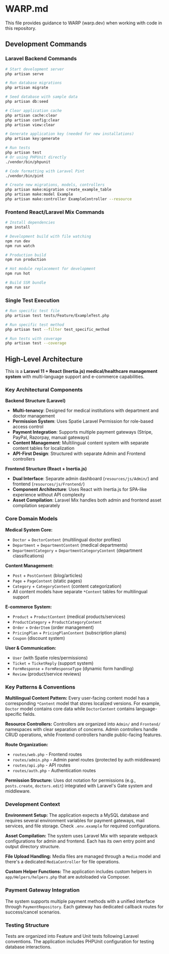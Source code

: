 # WARP.md

This file provides guidance to WARP (warp.dev) when working with code in this repository.

## Development Commands

### Laravel Backend Commands
```bash
# Start development server
php artisan serve

# Run database migrations
php artisan migrate

# Seed database with sample data
php artisan db:seed

# Clear application cache
php artisan cache:clear
php artisan config:clear
php artisan view:clear

# Generate application key (needed for new installations)
php artisan key:generate

# Run tests
php artisan test
# Or using PHPUnit directly
./vendor/bin/phpunit

# Code formatting with Laravel Pint
./vendor/bin/pint

# Create new migrations, models, controllers
php artisan make:migration create_example_table
php artisan make:model Example
php artisan make:controller ExampleController --resource
```

### Frontend React/Laravel Mix Commands
```bash
# Install dependencies
npm install

# Development build with file watching
npm run dev
npm run watch

# Production build
npm run production

# Hot module replacement for development
npm run hot

# Build SSR bundle
npm run ssr
```

### Single Test Execution
```bash
# Run specific test file
php artisan test tests/Feature/ExampleTest.php

# Run specific test method
php artisan test --filter test_specific_method

# Run tests with coverage
php artisan test --coverage
```

## High-Level Architecture

This is a **Laravel 11 + React (Inertia.js) medical/healthcare management system** with multi-language support and e-commerce capabilities.

### Key Architectural Components

**Backend Structure (Laravel)**
- **Multi-tenancy**: Designed for medical institutions with department and doctor management
- **Permission System**: Uses Spatie Laravel Permission for role-based access control
- **Payment Integration**: Supports multiple payment gateways (Stripe, PayPal, Razorpay, manual gateways)
- **Content Management**: Multilingual content system with separate content tables for localization
- **API-First Design**: Structured with separate Admin and Frontend controllers

**Frontend Structure (React + Inertia.js)**
- **Dual Interface**: Separate admin dashboard (`resources/js/Admin/`) and frontend (`resources/js/Frontend/`)
- **Component Architecture**: Uses React with Inertia.js for SPA-like experience without API complexity
- **Asset Compilation**: Laravel Mix handles both admin and frontend asset compilation separately

### Core Domain Models

**Medical System Core:**
- `Doctor` + `DoctorContent` (multilingual doctor profiles)
- `Department` + `DepartmentContent` (medical departments)
- `DepartmentCategory` + `DepartmentCategoryContent` (department classifications)

**Content Management:**
- `Post` + `PostContent` (blog/articles)
- `Page` + `PageContent` (static pages)
- `Category` + `CategoryContent` (content categorization)
- All content models have separate `*Content` tables for multilingual support

**E-commerce System:**
- `Product` + `ProductContent` (medical products/services)
- `ProductCategory` + `ProductCategoryContent`
- `Order` + `OrderItem` (order management)
- `PricingPlan` + `PricingPlanContent` (subscription plans)
- `Coupon` (discount system)

**User & Communication:**
- `User` (with Spatie roles/permissions)
- `Ticket` + `TicketReply` (support system)
- `FormResponse` + `FormResponseType` (dynamic form handling)
- `Review` (product/service reviews)

### Key Patterns & Conventions

**Multilingual Content Pattern:**
Every user-facing content model has a corresponding `*Content` model that stores localized versions. For example, `Doctor` model contains core data while `DoctorContent` contains language-specific fields.

**Resource Controllers:**
Controllers are organized into `Admin/` and `Frontend/` namespaces with clear separation of concerns. Admin controllers handle CRUD operations, while Frontend controllers handle public-facing features.

**Route Organization:**
- `routes/web.php` - Frontend routes
- `routes/admin.php` - Admin panel routes (protected by auth middleware)
- `routes/api.php` - API routes
- `routes/auth.php` - Authentication routes

**Permission Structure:**
Uses dot notation for permissions (e.g., `posts.create`, `doctors.edit`) integrated with Laravel's Gate system and middleware.

### Development Context

**Environment Setup:**
The application expects a MySQL database and requires several environment variables for payment gateways, mail services, and file storage. Check `.env.example` for required configurations.

**Asset Compilation:**
The system uses Laravel Mix with separate webpack configurations for admin and frontend. Each has its own entry point and output directory structure.

**File Upload Handling:**
Media files are managed through a `Media` model and there's a dedicated `MediaController` for file operations.

**Custom Helper Functions:**
The application includes custom helpers in `app/Helpers/helpers.php` that are autoloaded via Composer.

### Payment Gateway Integration
The system supports multiple payment methods with a unified interface through `PaymentRepository`. Each gateway has dedicated callback routes for success/cancel scenarios.

### Testing Structure
Tests are organized into Feature and Unit tests following Laravel conventions. The application includes PHPUnit configuration for testing database interactions.
